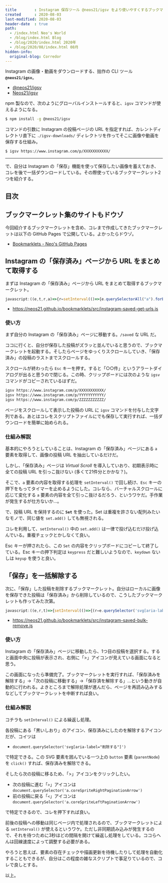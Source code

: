 ```yaml
---
title        : Instagram 保存ツール @neos21/igsv をより使いやすくするブックマークレット2つ
created      : 2020-08-03
last-modified: 2020-08-03
header-date  : true
path:
  - /index.html Neo's World
  - /blog/index.html Blog
  - /blog/2020/index.html 2020年
  - /blog/2020/08/index.html 08月
hidden-info:
  original-blog: Corredor
---
```


Instagram の画像・動画をダウンロードする、拙作の CLI ツール **`@neos21/igsv`**。

- [@neos21/igsv](https://www.npmjs.com/package/@neos21/igsv)
- [Neos21/igsv](https://github.com/Neos21/igsv)

npm 製なので、次のようにグローバルインストールすると、`igsv` コマンドが使えるようになる。

```bash
$ npm install -g @neos21/igsv
```

コマンドの引数に Instagram の投稿ページの URL を指定すれば、カレントディレクトリ直下に `./igsv-downloads/` ディレクトリを作ってそこに画像や動画を保存する仕組み。

```bash
$ igsv https://www.instagram.com/p/XXXXXXXXXXX/
```

-----

で、自分は Instagram の「保存」機能を使って保存したい画像を蓄えておき、コレを後で一括ダウンロードしている。その際使っているブックマークレット2つを紹介する。

## 目次

## ブックマークレット集のサイトもドウゾ

今回紹介するブックマークレットを含め、コレまで作成してきたブックマークレットは以下の GitHub Pages で公開している。よかったらドウゾ。

- [Bookmarklets - Neo's GitHub Pages](https://neos21.github.io/bookmarklets/)

## Instagram の「保存済み」ページから URL をまとめて取得する

まずは Instagram の「保存済み」ページから URL をまとめて取得するブックマークレット。

```javascript
javascript:((e,t,r,a)=>{r=setInterval(()=>{e.querySelectorAll("a").forEach(e=>{e.href.match(/(?!.*liked_by).*(?=\/p\/)/)&&t.add("igsv "+e.href+"\n")})},200),e.addEventListener("keydown",n=>{n.key.includes("Esc")&&(clearInterval(r),(a=e.createElement("textarea")).textContent=Array.from(t).join(""),e.body.appendChild(a),a.select(),e.execCommand("copy"),e.body.removeChild(a),alert(t.size+"件"))})})(document,new Set);
```

- <https://neos21.github.io/bookmarklets/src/instagram-saved-get-urls.js>

### 使い方

まず自分の Instagram の「保存済み」ページに移動する。`/saved` な URL だ。

ココに行くと、自分が保存した投稿がズラッと並んでいると思うので、ブックマークレットを起動する。そしたらページをゆっくりスクロールしていき、「保存済み」の投稿のラストまでスクロールする。

スクロールが終わったら `Esc` キーを押す。すると「○○件」というアラートダイアログが出ると思うので閉じる。この時、クリップボードには次のような `igsv` コマンドがコピーされているはずだ。

```bash
igsv https://www.instagram.com/p/XXXXXXXXXXX/
igsv https://www.instagram.com/p/YYYYYYYYYYY/
igsv https://www.instagram.com/p/ZZZZZZZZZZZ/
```

ページをスクロールして表示した投稿の URL に `igsv` コマンドを付与した文字列である。あとはコレをスクリプトファイルにでも保存して実行すれば、一括ダウンロードを簡単に始められる。

### 仕組み解説

基本的にやろうとしていることは、Instagram の「保存済み」ページにある `a` 要素を取得して、画像の投稿 URL を抽出しているだけだ。

しかし、「保存済み」ページは *Virtual Scroll* を導入していおり、初期表示時に全ての投稿 URL を引っこ抜けない (多くて21件分とかかな？)。

そこで、`a` 要素の内容を取得する処理を `setInterval()` で回し続け、`Esc` キーの押下をもってタイマーを止めるようにした。コレなら、バーチャルスクロールに応じて変化する `a` 要素の内容を全て引っこ抜けるだろう、というワケだ。手作業が発生するが仕方ないか…。

で、投稿 URL を保持するのに **`Set`** を使った。Set は重複を許さない配列みたいなモノで、同じ値を `set.add()` しても無視される。

コレを利用して、`setInterval()` 中の `set.add()` は一律で投げ込むだけ投げ込んでいる。重複チェックとかしなくて良い。

Esc キーが押されたら、この `Set` の内容をクリップボードにコピーして終了している。Esc キーの押下判定は `keypress` だと難しいようなので、`keydown` ないしは `keyup` を使うと良い。

## 「保存」を一括解除する

次に、「保存」した投稿を削除するブックマークレット。自分はローカルに画像を保存できた投稿は「保存済み」から削除しているので、こうしたブックマークレットも作ってみた次第。

```javascript
javascript:((e,r,t)=>{setInterval(()=>{(r=e.querySelector('svg[aria-label="削除する"]'))&&r.parentNode.click(),setTimeout(()=>{(t=e.querySelector("a.coreSpriteRightPaginationArrow"))&&t.click()},250)},3e3)})(document);
```

- <https://neos21.github.io/bookmarklets/src/instagram-saved-bulk-remove.js>

### 使い方

Instagram の「保存済み」ページに移動したら、1つ目の投稿を選択する。すると画面中央に投稿が表示され、右側に「>」アイコンが見えている画面になると思う。

この画面になったら準備完了。ブックマークレットを実行すれば、「保存済みを解除する」→「次の投稿に移動する」→「保存済を解除する」…という動きが自動的に行われる。よきところまで解除処理が進んだら、ページを再読み込みするなどしてブックマークレットを中断すれば良い。

### 仕組み解説

コチラも `setInterval()` による繰返し処理。

各投稿にある「黒いしおり」のアイコン、保存済みにしたのを解除するアイコンだが、コイツは

- `document.querySelector('svg[aria-label="削除する"]')`

で特定できる。この SVG 要素を囲んでいる一つ上の `button` 要素 (`parentNode`) を `click()` すれば、保存済みを解除できる。

そしたら次の投稿に移るため、「>」アイコンをクリックしたい。

- 次の投稿に進む「`>`」アイコンは `document.querySelector('a.coreSpriteRightPaginationArrow')`
- 前の投稿に戻る「`<`」アイコンは `document.querySelector('a.coreSpriteLeftPaginationArrow')`

で特定できるので、コレを押下すれば良い。

前後の投稿への移動は同じページ内で処理されるので、ブックマークレットによる `setInterval()` が使えるというワケ。ただし非同期読み込みが発生するので、それを待つために3秒ほどの間隔を開けて繰返し処理をしている。ココらへんは回線速度によって調整する必要がある。

やろうと思えば、要素の存在チェックや描画更新を待機したりして処理を自動化することもできるが、自分はこの程度の雑なスクリプトで事足りているので、コレで良しとする。

以上。
